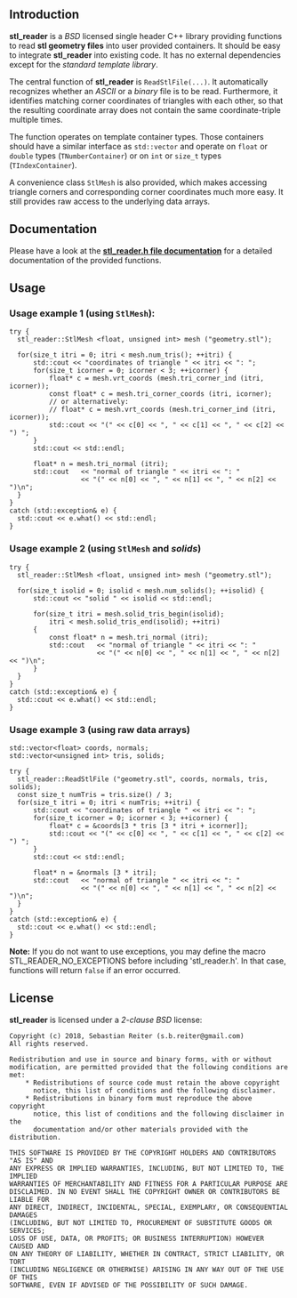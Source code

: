 
## Introduction
**stl_reader** is a *BSD* licensed single header C++ library providing functions to read **stl geometry files** into user provided containers. It should be easy to integrate **stl_reader** into existing code. It has no external dependencies except for the *standard template library*.

The central function of **stl_reader** is `ReadStlFile(...)`. It automatically recognizes whether an *ASCII* or a *binary* file is to be read. Furthermore, it identifies matching corner coordinates of triangles with each other, so that the resulting coordinate array does not contain the same coordinate-triple multiple times.

The function operates on template container types. Those containers should have a similar interface as `std::vector` and operate on `float` or `double` types (`TNumberContainer`) or on `int` or `size_t` types (`TIndexContainer`).

A convenience class `StlMesh` is also provided, which makes accessing triangle corners and corresponding corner coordinates much more easy. It still provides raw access to the underlying data arrays.

## Documentation
Please have a look at the [**stl_reader.h file documentation**](http://sreiter.github.io/stl_reader/stl__reader_8h.html) for a detailed documentation of the provided functions.

## Usage

### Usage example 1 (using `StlMesh`):

```{.c}
try {
  stl_reader::StlMesh <float, unsigned int> mesh ("geometry.stl");

  for(size_t itri = 0; itri < mesh.num_tris(); ++itri) {
      std::cout << "coordinates of triangle " << itri << ": ";
      for(size_t icorner = 0; icorner < 3; ++icorner) {
          float* c = mesh.vrt_coords (mesh.tri_corner_ind (itri, icorner));
          const float* c = mesh.tri_corner_coords (itri, icorner);
          // or alternatively:
          // float* c = mesh.vrt_coords (mesh.tri_corner_ind (itri, icorner));
          std::cout << "(" << c[0] << ", " << c[1] << ", " << c[2] << ") ";
      }
      std::cout << std::endl;
  
      float* n = mesh.tri_normal (itri);
      std::cout   << "normal of triangle " << itri << ": "
                  << "(" << n[0] << ", " << n[1] << ", " << n[2] << ")\n";
  }
}
catch (std::exception& e) {
  std::cout << e.what() << std::endl;
}
```

### Usage example 2 (using `StlMesh` and *solids*)

```{.c}
try {
  stl_reader::StlMesh <float, unsigned int> mesh ("geometry.stl");

  for(size_t isolid = 0; isolid < mesh.num_solids(); ++isolid) {
      std::cout << "solid " << isolid << std::endl;

      for(size_t itri = mesh.solid_tris_begin(isolid);
          itri < mesh.solid_tris_end(isolid); ++itri)
      {
          const float* n = mesh.tri_normal (itri);
          std::cout   << "normal of triangle " << itri << ": "
                      << "(" << n[0] << ", " << n[1] << ", " << n[2] << ")\n";
      }
  }
}
catch (std::exception& e) {
  std::cout << e.what() << std::endl;
}
```

### Usage example 3 (using raw data arrays)

```{.c}
std::vector<float> coords, normals;
std::vector<unsigned int> tris, solids;

try {
  stl_reader::ReadStlFile ("geometry.stl", coords, normals, tris, solids);
  const size_t numTris = tris.size() / 3;
  for(size_t itri = 0; itri < numTris; ++itri) {
      std::cout << "coordinates of triangle " << itri << ": ";
      for(size_t icorner = 0; icorner < 3; ++icorner) {
          float* c = &coords[3 * tris [3 * itri + icorner]];
          std::cout << "(" << c[0] << ", " << c[1] << ", " << c[2] << ") ";
      }
      std::cout << std::endl;
  
      float* n = &normals [3 * itri];
      std::cout   << "normal of triangle " << itri << ": "
                  << "(" << n[0] << ", " << n[1] << ", " << n[2] << ")\n";
  }
}
catch (std::exception& e) {
  std::cout << e.what() << std::endl;
}
```

**Note:** If you do not want to use exceptions, you may define the macro STL_READER_NO_EXCEPTIONS before including 'stl_reader.h'. In that case, functions will return `false` if an error occurred.

## License
**stl_reader** is licensed under a *2-clause BSD* license:

    Copyright (c) 2018, Sebastian Reiter (s.b.reiter@gmail.com)
    All rights reserved.
    
    Redistribution and use in source and binary forms, with or without
    modification, are permitted provided that the following conditions are met:
        * Redistributions of source code must retain the above copyright
          notice, this list of conditions and the following disclaimer.
        * Redistributions in binary form must reproduce the above copyright
          notice, this list of conditions and the following disclaimer in the
          documentation and/or other materials provided with the distribution.
    
    THIS SOFTWARE IS PROVIDED BY THE COPYRIGHT HOLDERS AND CONTRIBUTORS "AS IS" AND
    ANY EXPRESS OR IMPLIED WARRANTIES, INCLUDING, BUT NOT LIMITED TO, THE IMPLIED
    WARRANTIES OF MERCHANTABILITY AND FITNESS FOR A PARTICULAR PURPOSE ARE
    DISCLAIMED. IN NO EVENT SHALL THE COPYRIGHT OWNER OR CONTRIBUTORS BE LIABLE FOR
    ANY DIRECT, INDIRECT, INCIDENTAL, SPECIAL, EXEMPLARY, OR CONSEQUENTIAL DAMAGES
    (INCLUDING, BUT NOT LIMITED TO, PROCUREMENT OF SUBSTITUTE GOODS OR SERVICES;
    LOSS OF USE, DATA, OR PROFITS; OR BUSINESS INTERRUPTION) HOWEVER CAUSED AND
    ON ANY THEORY OF LIABILITY, WHETHER IN CONTRACT, STRICT LIABILITY, OR TORT
    (INCLUDING NEGLIGENCE OR OTHERWISE) ARISING IN ANY WAY OUT OF THE USE OF THIS
    SOFTWARE, EVEN IF ADVISED OF THE POSSIBILITY OF SUCH DAMAGE.


